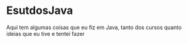 # EsutdosJava
Aqui tem algumas coisas que eu fiz em Java, tanto dos cursos quanto ideias que eu tive e tentei fazer
